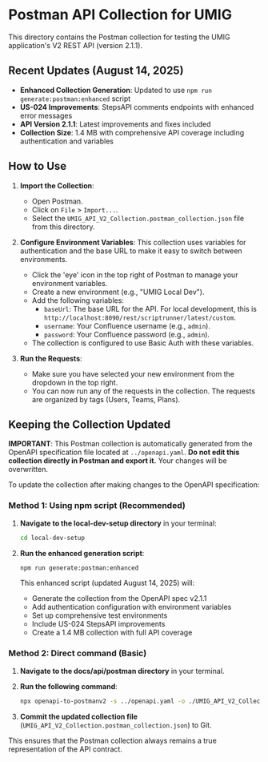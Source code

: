 # Postman API Collection for UMIG

This directory contains the Postman collection for testing the UMIG application's V2 REST API (version 2.1.1).

## Recent Updates (August 14, 2025)

- **Enhanced Collection Generation**: Updated to use `npm run generate:postman:enhanced` script
- **US-024 Improvements**: StepsAPI comments endpoints with enhanced error messages
- **API Version 2.1.1**: Latest improvements and fixes included
- **Collection Size**: 1.4 MB with comprehensive API coverage including authentication and variables

## How to Use

1. **Import the Collection**:
   - Open Postman.
   - Click on `File` > `Import...`.
   - Select the `UMIG_API_V2_Collection.postman_collection.json` file from this directory.

2. **Configure Environment Variables**:
   This collection uses variables for authentication and the base URL to make it easy to switch between environments.
   - Click the 'eye' icon in the top right of Postman to manage your environment variables.
   - Create a new environment (e.g., "UMIG Local Dev").
   - Add the following variables:
     - `baseUrl`: The base URL for the API. For local development, this is `http://localhost:8090/rest/scriptrunner/latest/custom`.
     - `username`: Your Confluence username (e.g., `admin`).
     - `password`: Your Confluence password (e.g., `admin`).
   - The collection is configured to use Basic Auth with these variables.

3. **Run the Requests**:
   - Make sure you have selected your new environment from the dropdown in the top right.
   - You can now run any of the requests in the collection. The requests are organized by tags (Users, Teams, Plans).

## Keeping the Collection Updated

**IMPORTANT**: This Postman collection is automatically generated from the OpenAPI specification file located at `../openapi.yaml`. **Do not edit this collection directly in Postman and export it.** Your changes will be overwritten.

To update the collection after making changes to the OpenAPI specification:

### Method 1: Using npm script (Recommended)

1. **Navigate to the local-dev-setup directory** in your terminal:

   ```bash
   cd local-dev-setup
   ```

2. **Run the enhanced generation script**:

   ```bash
   npm run generate:postman:enhanced
   ```

   This enhanced script (updated August 14, 2025) will:
   - Generate the collection from the OpenAPI spec v2.1.1
   - Add authentication configuration with environment variables
   - Set up comprehensive test environments
   - Include US-024 StepsAPI improvements
   - Create a 1.4 MB collection with full API coverage

### Method 2: Direct command (Basic)

1. **Navigate to the docs/api/postman directory** in your terminal.
2. **Run the following command**:

   ```bash
   npx openapi-to-postmanv2 -s ../openapi.yaml -o ./UMIG_API_V2_Collection.postman_collection.json -p -O folderStrategy=Tags
   ```

3. **Commit the updated collection file** (`UMIG_API_V2_Collection.postman_collection.json`) to Git.

This ensures that the Postman collection always remains a true representation of the API contract.

